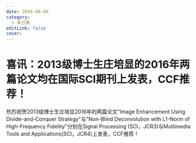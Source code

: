 ```yaml
---
date: 2016-06-06
category:
  - 未分类
editLink: false
cover: 
---
```



# 喜讯：2013级博士生庄培显的2016年两篇论文均在国际SCI期刊上发表，CCF推荐！

热烈祝贺2013级博士生庄培显2016年的两篇论文"Image Enhancement Using Divide-and-Conquer Strategy"与"Non-Blind Deconvolution with L1-Norm of High-Frequency Fidelity"分别在Signal Processing (SCI，JCR3)与Multimedia Tools and Applications(SCI，JCR4)上发表，CCF推荐！
<!-- more -->



